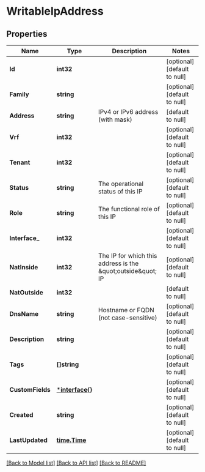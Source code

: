 # WritableIpAddress

## Properties
Name | Type | Description | Notes
------------ | ------------- | ------------- | -------------
**Id** | **int32** |  | [optional] [default to null]
**Family** | **string** |  | [optional] [default to null]
**Address** | **string** | IPv4 or IPv6 address (with mask) | [default to null]
**Vrf** | **int32** |  | [optional] [default to null]
**Tenant** | **int32** |  | [optional] [default to null]
**Status** | **string** | The operational status of this IP | [optional] [default to null]
**Role** | **string** | The functional role of this IP | [optional] [default to null]
**Interface_** | **int32** |  | [optional] [default to null]
**NatInside** | **int32** | The IP for which this address is the \&quot;outside\&quot; IP | [optional] [default to null]
**NatOutside** | **int32** |  | [default to null]
**DnsName** | **string** | Hostname or FQDN (not case-sensitive) | [optional] [default to null]
**Description** | **string** |  | [optional] [default to null]
**Tags** | **[]string** |  | [optional] [default to null]
**CustomFields** | [***interface{}**](interface{}.md) |  | [optional] [default to null]
**Created** | **string** |  | [optional] [default to null]
**LastUpdated** | [**time.Time**](time.Time.md) |  | [optional] [default to null]

[[Back to Model list]](../README.md#documentation-for-models) [[Back to API list]](../README.md#documentation-for-api-endpoints) [[Back to README]](../README.md)


